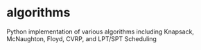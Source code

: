 # algorithms
Python implementation of various algorithms including Knapsack, McNaughton, Floyd, CVRP, and LPT/SPT Scheduling
